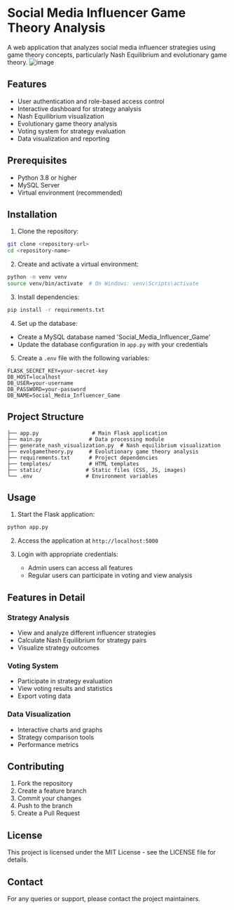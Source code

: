 # Social Media Influencer Game Theory Analysis

A web application that analyzes social media influencer strategies using game theory concepts, particularly Nash Equilibrium and evolutionary game theory.
![image](https://github.com/user-attachments/assets/be201e9e-c06c-4980-9c8a-9bbfe22fa8cd)


## Features

- User authentication and role-based access control
- Interactive dashboard for strategy analysis
- Nash Equilibrium visualization
- Evolutionary game theory analysis
- Voting system for strategy evaluation
- Data visualization and reporting

## Prerequisites

- Python 3.8 or higher
- MySQL Server
- Virtual environment (recommended)

## Installation

1. Clone the repository:
```bash
git clone <repository-url>
cd <repository-name>
```

2. Create and activate a virtual environment:
```bash
python -m venv venv
source venv/bin/activate  # On Windows: venv\Scripts\activate
```

3. Install dependencies:
```bash
pip install -r requirements.txt
```

4. Set up the database:
- Create a MySQL database named 'Social_Media_Influencer_Game'
- Update the database configuration in `app.py` with your credentials

5. Create a `.env` file with the following variables:
```
FLASK_SECRET_KEY=your-secret-key
DB_HOST=localhost
DB_USER=your-username
DB_PASSWORD=your-password
DB_NAME=Social_Media_Influencer_Game
```

## Project Structure

```
├── app.py                 # Main Flask application
├── main.py               # Data processing module
├── generate_nash_visualization.py  # Nash equilibrium visualization
├── evolgametheory.py     # Evolutionary game theory analysis
├── requirements.txt      # Project dependencies
├── templates/            # HTML templates
├── static/              # Static files (CSS, JS, images)
└── .env                 # Environment variables
```

## Usage

1. Start the Flask application:
```bash
python app.py
```

2. Access the application at `http://localhost:5000`

3. Login with appropriate credentials:
   - Admin users can access all features
   - Regular users can participate in voting and view analysis

## Features in Detail

### Strategy Analysis
- View and analyze different influencer strategies
- Calculate Nash Equilibrium for strategy pairs
- Visualize strategy outcomes

### Voting System
- Participate in strategy evaluation
- View voting results and statistics
- Export voting data

### Data Visualization
- Interactive charts and graphs
- Strategy comparison tools
- Performance metrics

## Contributing

1. Fork the repository
2. Create a feature branch
3. Commit your changes
4. Push to the branch
5. Create a Pull Request

## License

This project is licensed under the MIT License - see the LICENSE file for details.

## Contact

For any queries or support, please contact the project maintainers. 
